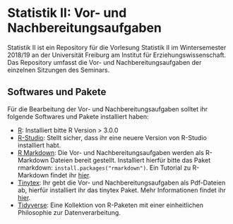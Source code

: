 # Statistik II: Vor- und Nachbereitungsaufgaben

Statistik II ist ein Repository für die Vorlesung Statistik II im Wintersemester 2018/19 an der Universität Freiburg am Institut für Erziehungswissenschaft. Das Repository umfasst die Vor- und Nachbereitungsaufgaben der einzelnen Sitzungen des Seminars. 

## Softwares und Pakete

Für die Bearbeitung der Vor- und Nachbereitungsaufgaben solltet ihr folgende Softwares und Pakete installiert haben:

* [R](https://cran.r-project.org/mirrors.html): Installiert bitte R Version > 3.0.0
* [R-Studio](https://www.rstudio.com/products/rstudio/download/): Stellt sicher, dass ihr eine neuere Version von R-Studio installiert habt. 
* [R Markdown](https://rmarkdown.rstudio.com/lesson-1.html): Die Vor- und Nachbereitungsaufgaben werden als R-Markdown Dateien bereit gestellt. Installiert hierfür bitte das Paket rmarkdown: `install.packages("rmarkdown")`. Ein Tutorial zu R-Markdown findet ihr [hier](https://rmarkdown.rstudio.com/lesson-2.html). 
* [Tinytex](https://bookdown.org/yihui/rmarkdown/installation.html): Ihr gebt die Vor- und Nachbereitungsaufgaben als Pdf-Dateien ab, hierfür installiert ihr das tinytex Paket. Mehr Informationen findet ihr [hier](https://bookdown.org/yihui/rmarkdown/installation.html). 
* [Tidyverse](https://www.tidyverse.org/): Eine Kollektion von R-Paketen mit einer einheitlichen Philosophie zur Datenverarbeitung. 